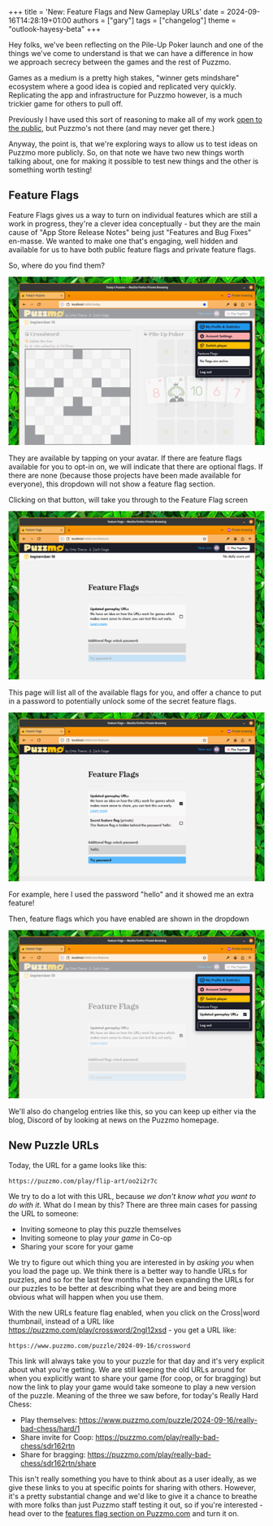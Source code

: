+++
title = 'New: Feature Flags and New Gameplay URLs'
date = 2024-09-16T14:28:19+01:00
authors = ["gary"]
tags = ["changelog"]
theme = "outlook-hayesy-beta"
+++

Hey folks, we've been reflecting on the Pile-Up Poker launch and one of the things we've come to understand is that we can have a difference in how we approach secrecy between the games and the rest of Puzzmo.

Games as a medium is a pretty high stakes, "winner gets mindshare" ecosystem where a good idea is copied and replicated very quickly. Replicating the app and infrastructure for Puzzmo however, is a much trickier game for others to pull off.

Previously I have used this sort of reasoning to make all of my work [open to the public](https://artsy.github.io/blog/2019/04/29/how-did-artsy-become-oss-by-default/), but Puzzmo's not there (and may never get there.)

Anyway, the point is, that we're exploring ways to allow us to test ideas on Puzzmo more publicly. So, on that note we have two new things worth talking about, one for making it possible to test new things and the other is something worth testing!

## Feature Flags

Feature Flags gives us a way to turn on individual features which are still a work in progress, they're a clever idea conceptually - but they are the main cause of "App Store Release Notes" being just "Features and Bug Fixes" en-masse. We wanted to make one that's engaging, well hidden and available for us to have both public feature flags and private feature flags.

So, where do you find them? 

![A screenshot of the dropdown](dropdown.png)

They are available by tapping on your avatar. If there are feature flags available for you to opt-in on, we will indicate that there are optional flags. If there are none (because those projects have been made available for everyone), this dropdown will not show a feature flag section.

Clicking on that button, will take you through to the Feature Flag screen

![a screenshot of puzzmo's feature flag screen](feature-flag-screen.png)

This page will list all of the available flags for you, and offer a chance to put in a password to potentially unlock some of the secret feature flags.

![a feature flag with an admin setting](secret-feature-flag.png)

For example, here I used the password "hello" and it showed me an extra feature!

Then, feature flags which you have enabled are shown in the dropdown

![A screenshot of puzzmo.com  showing an active feature flag](active-ff.png)

We'll also do changelog entries like this, so you can keep up either via the blog, Discord of by looking at news on the Puzzmo homepage.


## New Puzzle URLs

Today, the URL for a game looks like this:

```
https://puzzmo.com/play/flip-art/oo2i2r7c
```

We try to do a lot with this URL, because _we don't know what you want to do with it_. What do I mean by this? There are three main cases for passing the URL to someone:

- Inviting someone to play this puzzle themselves
- Inviting someone to play _your game_ in Co-op
- Sharing your score for your game

We try to figure out which thing you are interested in by _asking you_ when you load the page up. We think there is a better way to handle URLs for puzzles, and so for the last few months I've been expanding the URLs for our puzzles to be better at describing what they are and being more obvious what will happen when you use them.

With the new URLs feature flag enabled, when you click on the Cross|word thumbnail, instead of a URL like https://puzzmo.com/play/crossword/2ngl12xsd - you get a URL like:

```
https://www.puzzmo.com/puzzle/2024-09-16/crossword
```

This link will always take you to your puzzle for that day and it's very explicit about what you're getting. We are still keeping the old URLs around for when you explicitly want to share your game (for coop, or for bragging) but now the link to play your game would take someone to play a new version of the puzzle. Meaning of the three we saw before, for today's Really Hard Chess:

- Play themselves: https://www.puzzmo.com/puzzle/2024-09-16/really-bad-chess/hard/1
- Share invite for Coop: https://puzzmo.com/play/really-bad-chess/sdr162rtn
- Share for bragging: https://puzzmo.com/play/really-bad-chess/sdr162rtn/share

This isn't really something you have to think about as a user ideally, as we give these links to you at specific points for sharing with others. However, it's a pretty substantial change and we'd like to give it a chance to breathe with more folks than just Puzzmo staff testing it out, so if you're interested - head over to the [features flag section on Puzzmo.com](https://puzzmo.com/me/features) and turn it on.